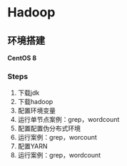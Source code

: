 # Hadoop

## 环境搭建

**CentOS 8**

### Steps

1. 下载jdk
2. 下载hadoop
3. 配置环境变量
4. 运行单节点案例：grep，wordcount
5. 配置配置伪分布式环境
6. 运行案例：grep，worcount
7. 配置YARN
8. 运行案例：grep，wordcount